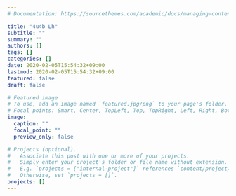 ```yaml
---
# Documentation: https://sourcethemes.com/academic/docs/managing-content/

title: "4u4b Lh"
subtitle: ""
summary: ""
authors: []
tags: []
categories: []
date: 2020-02-05T15:54:32+09:00
lastmod: 2020-02-05T15:54:32+09:00
featured: false
draft: false

# Featured image
# To use, add an image named `featured.jpg/png` to your page's folder.
# Focal points: Smart, Center, TopLeft, Top, TopRight, Left, Right, BottomLeft, Bottom, BottomRight.
image:
  caption: ""
  focal_point: ""
  preview_only: false

# Projects (optional).
#   Associate this post with one or more of your projects.
#   Simply enter your project's folder or file name without extension.
#   E.g. `projects = ["internal-project"]` references `content/project/deep-learning/index.md`.
#   Otherwise, set `projects = []`.
projects: []
---
```

